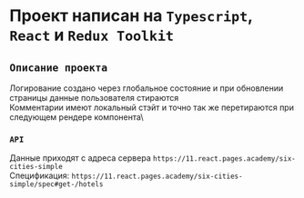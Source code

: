 # Проект написан на `Typescript`, `React` и `Redux Toolkit`

## `Описание проекта`

Логирование создано через глобальное состояние и при обновлении страницы данные пользователя стираются\
Комментарии имеют локальный стэйт и точно так же перетираются при следующем рендере компонента\

### `API`

Данные приходят с адреса сервера `https://11.react.pages.academy/six-cities-simple`\
Спецификация: `https://11.react.pages.academy/six-cities-simple/spec#get-/hotels`
